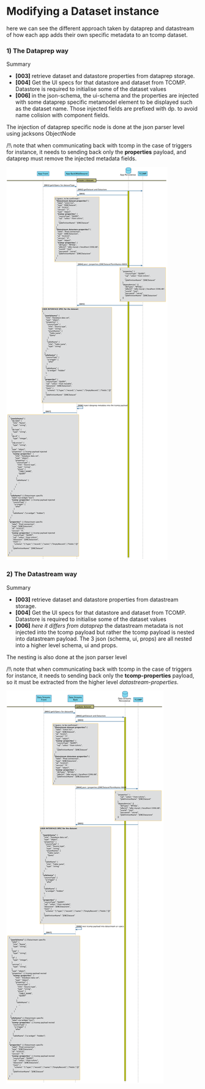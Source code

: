 Modifying a Dataset instance
=====================

here we can see the different approach taken by dataprep and datastream of how each app adds their own specific metadata to an tcomp dataset.

### 1) The Dataprep way
Summary
* **[003]** retrieve dataset and datastore properties from dataprep storage.
* **[004]** Get the UI specs for that datastore and dataset from TCOMP. Datastore is required to initialise some of the dataset values
* **[006]** in the json-schema, the ui-schema and the properties are injected with some dataprep specific metamodel element to be displayed such as the dataset name. Those injected fields are prefixed with dp. to avoid name colision with component fields.

The injection of dataprep specific node is done at the json parser level using jacksons ObjectNode

/!\ note that when communicating back with tcomp in the case of triggers for instance, it needs to sending back only the **properties** payload, and dataprep must remove the injected metadata fields.
 
![Basic UI sequence: Modifying an instance](dataset_edit_dataprep.png)


### 2) The Datastream way 
Summary
* **[003]** retrieve dataset and datastore properties from datastream storage.
* **[004]** Get the UI specs for that datastore and dataset from TCOMP. Datastore is required to initialise some of the dataset values
* **[006]** _here it differs from dataprep_ the datastream metadata is not injected into the tcomp payload but rather the tcomp payload is nested into datastream payload. The 3 json (schema, ui, props) are all nested into a higher level schema, ui and props. 

The nesting is also done at the json parser level

/!\ note that when communicating back with tcomp in the case of triggers for instance, it needs to sending back only the **tcomp-properties** payload, so it must be extracted from the higher level *datastream-properties*.
 
![Basic UI sequence: Modifying an instance](dataset_edit_datastream.png)

